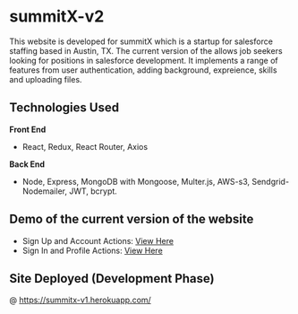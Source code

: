 # summitX-v2

This website is developed for summitX which is a startup for salesforce staffing based in Austin, TX. The current version of the allows job seekers looking for positions in salesforce development. It implements a range of features from user authentication, adding background, expreience, skills and uploading files.  

## Technologies Used

**Front End**
- React, Redux, React Router, Axios

**Back End**
- Node, Express, MongoDB with Mongoose, Multer.js, AWS-s3, Sendgrid-Nodemailer, JWT, bcrypt.

## Demo of the current version of the website

- Sign Up and Account Actions: [View Here](https://drive.google.com/file/d/19OBJ70rAGlrYVYg3bSfZx2l-YpjBYgHe/view?usp=sharing)
- Sign In and Profile Actions: [View Here](https://drive.google.com/file/d/13AZYk6ZaGOgHivKNg9GPZaOBbokE1Y12/view?usp=sharing)

## Site Deployed (Development Phase)

@ https://summitx-v1.herokuapp.com/

